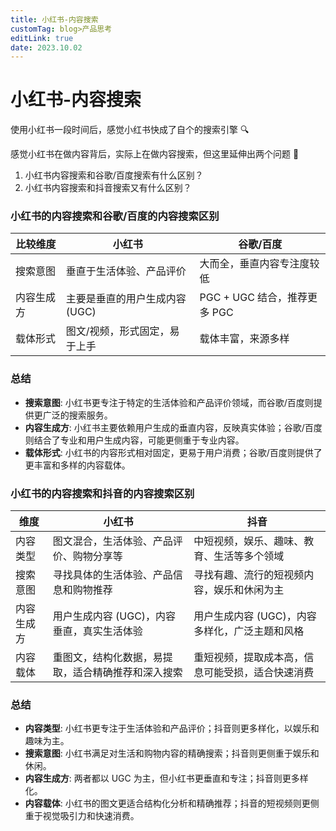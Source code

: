 ```yaml
---
title: 小红书-内容搜索
customTag: blog>产品思考
editLink: true
date: 2023.10.02
---
```


# 小红书-内容搜索

使用小红书一段时间后，感觉小红书快成了自个的搜索引擎 🔍

感觉小红书在做内容背后，实际上在做内容搜索，但这里延伸出两个问题 🙋

1. 小红书内容搜索和谷歌/百度搜索有什么区别？
2. 小红书内容搜索和抖音搜索又有什么区别？

### **小红书的内容搜索和谷歌/百度的内容搜索区别**

| 比较维度   | 小红书                         | 谷歌/百度                    |
| ---------- | ------------------------------ | ---------------------------- |
| 搜索意图   | 垂直于生活体验、产品评价       | 大而全，垂直内容专注度较低   |
| 内容生成方 | 主要是垂直的用户生成内容 (UGC) | PGC + UGC 结合，推荐更多 PGC |
| 载体形式   | 图文/视频，形式固定，易于上手  | 载体丰富，来源多样           |

### **总结**

- **搜索意图**: 小红书更专注于特定的生活体验和产品评价领域，而谷歌/百度则提供更广泛的搜索服务。
- **内容生成方**: 小红书主要依赖用户生成的垂直内容，反映真实体验；谷歌/百度则结合了专业和用户生成内容，可能更侧重于专业内容。
- **载体形式**: 小红书的内容形式相对固定，更易于用户消费；谷歌/百度则提供了更丰富和多样的内容载体。

### **小红书的内容搜索和抖音的内容搜索区别**

| 维度       | 小红书                                             | 抖音                                             |
| ---------- | -------------------------------------------------- | ------------------------------------------------ |
| 内容类型   | 图文混合，生活体验、产品评价、购物分享等           | 中短视频，娱乐、趣味、教育、生活等多个领域       |
| 搜索意图   | 寻找具体的生活体验、产品信息和购物推荐             | 寻找有趣、流行的短视频内容，娱乐和休闲为主       |
| 内容生成方 | 用户生成内容 (UGC)，内容垂直，真实生活体验         | 用户生成内容 (UGC)，内容多样化，广泛主题和风格   |
| 内容载体   | 重图文，结构化数据，易提取，适合精确推荐和深入搜索 | 重短视频，提取成本高，信息可能受损，适合快速消费 |

### **总结**

- **内容类型**: 小红书更专注于生活体验和产品评价；抖音则更多样化，以娱乐和趣味为主。
- **搜索意图**: 小红书满足对生活和购物内容的精确搜索；抖音则更侧重于娱乐和休闲。
- **内容生成方**: 两者都以 UGC 为主，但小红书更垂直和专注；抖音则更多样化。
- **内容载体**: 小红书的图文更适合结构化分析和精确推荐；抖音的短视频则更侧重于视觉吸引力和快速消费。
